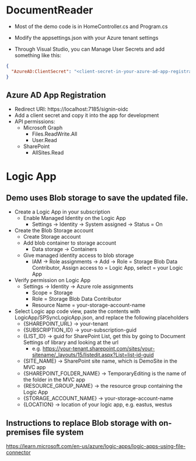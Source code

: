 # DocumentReader

* Most of the demo code is in HomeController.cs and Program.cs

* Modify the appsettings.json with your Azure tenant settings
* Through Visual Studio, you can Manage User Secrets and add something like this:
```json
{
  "AzureAD:ClientSecret": "<client-secret-in-your-azure-ad-app-registration>"
}
```
## Azure AD App Registration
* Redirect URI: https://localhost:7185/signin-oidc
* Add a client secret and copy it into the app for development
* API permissions:
  * Microsoft Graph
    - Files.ReadWrite.All
    - User.Read
  * SharePoint
    - AllSites.Read

# Logic App
## Demo uses Blob storage to save the updated file.
* Create a Logic App in your subscription
  * Enable Managed Identity on the Logic App
    * Settings -> Identity -> System assigned -> Status = On
* Create the Blob Storage account
  * Create Storage account
  * Add blob container to storage account
    * Data storage -> Containers
  * Give managed identity access to blob storage
    * IAM -> Role assignments -> Add -> Role = Storage Blob Data Contributor, Assign access to = Logic App, select = your Logic App
* Verify permission on Logic App
  * Settings -> Identity -> Azure role assignments
    * Scope = Storage
    * Role = Storage Blob Data Contributor
    * Resource Name = your-storage-account-name
* Select Logic app code view, paste the contents with LogicApp/SPSyncLogicApp.json, and replace the following placeholders
  * {SHAREPOINT_URL} -> your-tenant
  * {SUBSCRIPTION_ID} -> your-subscription-guid
  * {LIST_ID} -> guid for SharePoint List, get this by going to Document Settings of library and looking at the url
    * e.g. https://your-tenant.sharepoint.com/sites/your-sitename/_layouts/15/listedit.aspx?List=list-id-guid
  * {SITE_NAME} -> SharePoint site name, which is DemoSite in the MVC app
  * {SHAREPOINT_FOLDER_NAME} -> TemporaryEditing is the name of the folder in the MVC app
  * {RESOURCE_GROUP_NAME} -> the resource group containing the Logic App
  * {STORAGE_ACCOUNT_NAME} -> your-storage-account-name
  * {LOCATION} -> location of your logic app, e.g. eastus, westus

## Instructions to replace Blob storage with on-premises file system

https://learn.microsoft.com/en-us/azure/logic-apps/logic-apps-using-file-connector